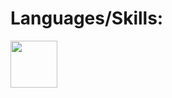 # Languages/Skills:
<!-- ![javascript](https://user-images.githubusercontent.com/83466001/223190455-3fa636e8-95ff-43d6-b08c-d5138edb89e6.svg) -->
<a href="URL_REDIRECT" target="blank"><img align="center" src="https://user-images.githubusercontent.com/83466001/223192163-a9871dea-6de1-4a10-bc92-766b45044020.svg" height="75" /></a>

